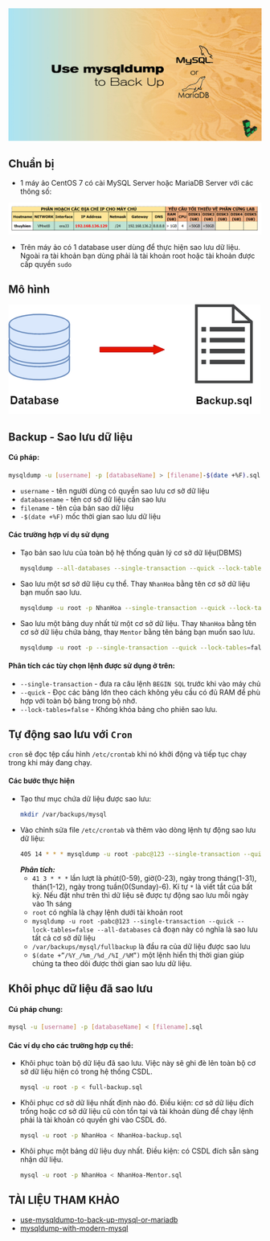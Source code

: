 <img src ="../../../images/25 bai Linux/mysqldump-backup-title.jpg">  

## Chuẩn bị  
- 1 máy ảo CentOS 7 có cài MySQL Server hoặc MariaDB Server với các thông số: 

<img src ="..\..\..\images/25 bai Linux/chuanbi1.png">  

- Trên máy ảo có 1 database user dùng để thực hiện sao lưu dữ liệu. Ngoài ra tài khoản bạn dùng phải là tài khoản root hoặc tài khoản được cấp quyền `sudo`  

## Mô hình  

<img src ="../../../images/25 bai Linux/backup_restore.png">  

## Backup - Sao lưu dữ liệu  
#### Cú pháp:  

  ```sh
  mysqldump -u [username] -p [databaseName] > [filename]-$(date +%F).sql
  ```  

  - `username` - tên người dùng có quyền sao lưu cơ sở dữ liệu  
  - `databasename` - tên cơ sở dữ liệu cần sao lưu  
  - `filename` - tên của bản sao dữ liệu  
  - `-$(date +%F)` mốc thời gian sao lưu dữ liệu  

#### Các trường hợp ví dụ sử dụng     
- Tạo bản sao lưu của toàn bộ hệ thống quản lý cơ sở dữ liệu(DBMS)  
  ```sh
  mysqldump --all-databases --single-transaction --quick --lock-tables=false > full-backup-$(date +%F).sql -u root -p 
  ```  

- Sao lưu một sơ sở dữ liệu cụ thể. Thay `NhanHoa` bằng tên cơ sở dữ liệu bạn muốn sao lưu.  

  ```sh
  mysqldump -u root -p NhanHoa --single-transaction --quick --lock-tables=false > NhanHoa-backup-$(date +%F).sql
  ```  

- Sao lưu một bảng duy nhất từ một cơ sở dữ liệu. Thay `NhanHoa` bằng tên cơ sở dữ liệu chứa bảng, thay `Mentor` bằng tên bảng bạn muốn sao lưu.  

  ```sh
  mysqldump -u root -p --single-transaction --quick --lock-tables=false NhanHoa Mentor > NhanHoa-Mentor-$(date +%F).sql
  ```  

#### Phân tích các tùy chọn lệnh được sử dụng ở trên:  
- `--single-transaction` - đưa ra câu lệnh `BEGIN SQL` trước khi vào máy chủ  
- `--quick` - Đọc các bảng lớn theo cách không yêu cầu có đủ RAM để phù hợp với toàn bộ bảng trong bộ nhớ.  
- `--lock-tables=false` - Không khóa bảng cho phiên sao lưu.  

## Tự động sao lưu với `Cron`  
`cron` sẽ đọc tệp cấu hình `/etc/crontab` khi nó khởi động và tiếp tục chạy trong khi máy đang chạy.  
#### Các bước thực hiện  
- Tạo thư mục chứa dữ liệu được sao lưu:  
  ```sh
  mkdir /var/backups/mysql
  ```  
- Vào chỉnh sửa file `/etc/crontab` và thêm vào dòng lệnh tự động sao lưu dữ liệu:  
  ```sh
  405 14 * * * mysqldump -u root -pabc@123 --single-transaction --quick --lock-tables=false --all-databases | gzip> /var/backups/mysql/fullbackup-$(date +”/%Y_/%m_/%d_/%I_/%M”).sql.gz
  ```  
  ***Phân tích:***  
  - `41 3 * * *` lần lượt là phút(0-59), giờ(0-23), ngày trong tháng(1-31), thán(1-12), ngày trong tuần(0(Sunday)-6). Kí tự `*` là viết tắt của bất kỳ. Nếu đặt như trên thì dữ liệu sẽ được tự động sao lưu mỗi ngày vào 1h sáng  
  - `root` có nghĩa là chạy lệnh dưới tài khoản root  
  - `mysqldump -u root -pabc@123 --single-transaction --quick --lock-tables=false --all-databases` cả đoạn này có nghĩa là sao lưu tất cả cơ sở dữ liệu  
  - `/var/backups/mysql/fullbackup` là đầu ra của dữ liệu được sao lưu  
  - `$(date +”/%Y_/%m_/%d_/%I_/%M”)` một lệnh hiển thị thời gian giúp chúng ta theo dõi được thời gian sao lưu dữ liệu.  

## Khôi phục dữ liệu đã sao lưu  
#### Cú pháp chung:  
```sh
mysql -u [username] -p [databaseName] < [filename].sql
```  

#### Các ví dụ cho các trường hợp cụ thể:  

- Khôi phục toàn bộ dữ liệu đã sao lưu. Việc này sẽ ghi đè lên toàn bộ cơ sở dữ liệu hiện có trong hệ thống CSDL.  

  ```sh
  mysql -u root -p < full-backup.sql
  ```  

- Khôi phục cơ sở dữ liệu nhất định nào đó. Điều kiện: cơ sở dữ liệu đích trống hoặc cơ sở dữ liệu cũ còn tồn tại và tài khoản dùng để chạy lệnh phải là tài khoản có quyền ghi vào CSDL đó.  

  ```sh  
  mysql -u root -p NhanHoa < NhanHoa-backup.sql
  ```  

- Khôi phục một bảng dữ liệu duy nhất. Điều kiện: có CSDL đích sẵn sàng nhận dữ liệu.  
  ```sh
  mysql -u root -p NhanHoa < NhanHoa-Mentor.sql
  ```







## TÀI LIỆU THAM KHẢO  
- [use-mysqldump-to-back-up-mysql-or-mariadb](https://www.linode.com/docs/databases/mysql/use-mysqldump-to-back-up-mysql-or-mariadb/)
- [mysqldump-with-modern-mysql](https://serversforhackers.com/c/mysqldump-with-modern-mysql)
